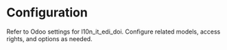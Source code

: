 # Configuration

Refer to Odoo settings for l10n_it_edi_doi. Configure related models, access rights, and options as needed.
